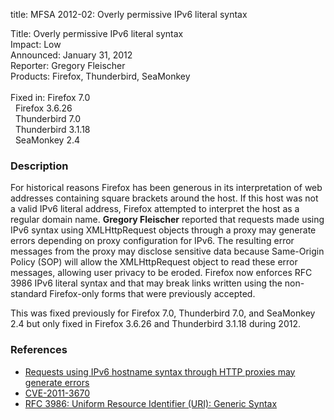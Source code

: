 title: MFSA 2012-02: Overly permissive IPv6 literal syntax

<p>
<span class="label">Title:</span>      Overly permissive IPv6 literal syntax<br/>
<span class="label">Impact:</span>     Low<br/>
<span class="label">Announced:</span>  January 31, 2012<br/>
<span class="label">Reporter:</span>   Gregory Fleischer<br/>
<span class="label">Products:</span>   Firefox, Thunderbird, SeaMonkey<br/>
<br/>
<span class="label">Fixed in:</span>   Firefox 7.0<br/>
<span class="label">&#160;</span>      Firefox 3.6.26<br/>
<span class="label">&#160;</span>      Thunderbird 7.0<br/>
<span class="label">&#160;</span>      Thunderbird 3.1.18<br/>
<span class="label">&#160;</span>      SeaMonkey 2.4<br/>
</p>


<h3>Description</h3>

<p>For historical reasons Firefox has been generous in its interpretation of web
addresses containing square brackets around the host. If this host was not a
valid IPv6 literal address, Firefox attempted to interpret the host as a regular
domain name. <strong>Gregory Fleischer</strong> reported that requests made
using IPv6 syntax using XMLHttpRequest objects through a proxy may generate
errors depending on proxy configuration for IPv6. The resulting error messages
from the proxy may disclose sensitive data because Same-Origin Policy (SOP) will
allow the XMLHttpRequest object to read these error messages, allowing user
privacy to be eroded. Firefox now enforces RFC 3986 IPv6 literal syntax and that
may break links written using the non-standard Firefox-only forms that were
previously accepted.
</p>
<p class="note">This was fixed previously for Firefox 7.0, Thunderbird 7.0, and
SeaMonkey 2.4 but only fixed in Firefox 3.6.26 and Thunderbird 3.1.18 during
2012.</p>


<h3>References</h3>

<ul>
  <li><a href="https://bugzilla.mozilla.org/show_bug.cgi?id=504014">
      Requests using IPv6 hostname syntax through HTTP proxies may generate
errors</a></li>
  <li><a href="http://cve.mitre.org/cgi-bin/cvename.cgi?name=CVE-2011-3670" class="ex-ref">CVE-2011-3670</a></li>
  <li><a href="http://www.ietf.org/rfc/rfc3986.txt" class="ex-ref">RFC 3986: Uniform Resource Identifier (URI): Generic
Syntax</a></li>
</ul>



